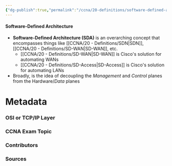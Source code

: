 ```yaml
---
{"dg-publish":true,"permalink":"/ccna/20-definitions/software-defined-architecture/","tags":["defs_ccna"]}
---
```


#### Software-Defined Architecture
- **Software-Defined Architecture (SDA)** is an overarching concept that encompasses things like [[CCNA/20 - Definitions/SDN\|SDN]], [[CCNA/20 - Definitions/SD-WAN\|SD-WAN]], etc.
	- [[CCNA/20 - Definitions/SD-WAN\|SD-WAN]] is Cisco's solution for automating WANs
	- [[CCNA/20 - Definitions/SD-Access\|SD-Access]] is Cisco's solution for automating LANs
- Broadly, is the idea of decoupling the *Management* and *Control* planes from the Hardware/*Data* planes








# Metadata
### OSI or TCP/IP Layer

### CCNA Exam Topic

### Contributors

### Sources
